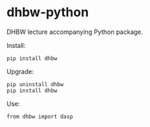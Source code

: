 # dhbw-python

DHBW lecture accompanying Python package.

Install:

```
pip install dhbw
```

Upgrade:

```
pip uninstall dhbw
pip install dhbw
```

Use:

```
from dhbw import dasp
```
